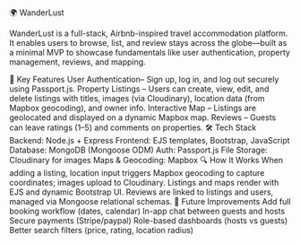 
🌍 WanderLust

WanderLust is a full-stack, Airbnb-inspired travel accommodation platform. It enables users to browse, list, and review stays across the globe—built as a minimal MVP to showcase fundamentals like user authentication, property management, reviews, and mapping.

🚀 Key Features
User Authentication– Sign up, log in, and log out securely using Passport.js.
Property Listings – Users can create, view, edit, and delete listings with titles, images (via Cloudinary), location data (from Mapbox geocoding), and owner info.
Interactive Map – Listings are geolocated and displayed on a dynamic Mapbox map.
Reviews – Guests can leave ratings (1–5) and comments on properties.
🛠️ Tech Stack
Backend: Node.js + Express
Frontend: EJS templates, Bootstrap, JavaScript
Database: MongoDB (Mongoose ODM)
Auth: Passport.js
File Storage: Cloudinary for images
Maps & Geocoding: Mapbox
🔍 How It Works
When adding a listing, location input triggers Mapbox geocoding to capture coordinates; images upload to Cloudinary.
Listings and maps render with EJS and dynamic Bootstrap UI.
Reviews are linked to listings and users, managed via Mongoose relational schemas.
🚀 Future Improvements
Add full booking workflow (dates, calendar)
In-app chat between guests and hosts
Secure payments (Stripe/paypal)
Role-based dashboards (hosts vs guests)
Better search filters (price, rating, location radius)
